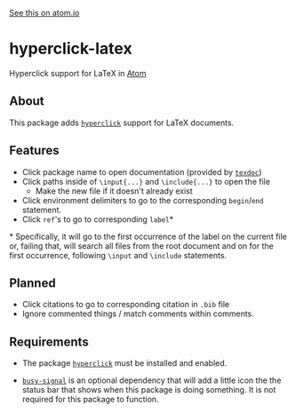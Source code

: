 [See this on atom.io](https://atom.io/packages/hyperclick-latex)
# hyperclick-latex

Hyperclick support for LaTeX in [Atom](https://atom.io/)

## About

This package adds [`hyperclick`](https://atom.io/packages/hyperclick) support for LaTeX documents.

## Features

- Click package name to open documentation (provided by [`texdoc`](https://www.tug.org/texdoc/))
- Click paths inside of `\input{...}` and `\include{...}` to open the file
  - Make the new file if it doesn't already exist
- Click environment delimiters to go to the corresponding `begin`/`end` statement.
- Click `ref`'s to go to corresponding `label`*

\* Specifically, it will go to the first occurrence of the label on the current file or, failing that, will search all files from the root document and on for the first occurrence, following `\input` and `\include` statements.

## Planned
- Click citations to go to corresponding citation in `.bib` file
- Ignore commented things / match comments within comments.


## Requirements

- The package [`hyperclick`](https://atom.io/packages/hyperclick) must be installed and enabled.

- [`busy-signal`](https://atom.io/packages/busy-signal) is an optional dependency that will add a little icon the the status bar that shows when this package is doing something. It is not required for this package to function.
